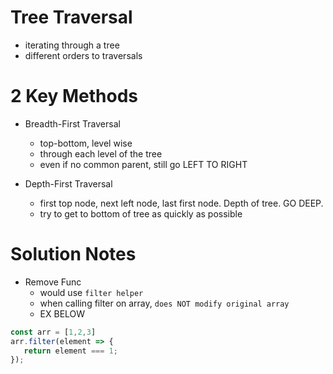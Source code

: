 # Tree Traversal
* iterating through a tree
* different orders to traversals

# 2 Key Methods
* Breadth-First Traversal
   * top-bottom, level wise
   * through each level of the tree
   * even if no common parent, still go LEFT TO RIGHT

* Depth-First Traversal
  * first top node, next left node, last first node. Depth of tree. GO DEEP.
  *  try to get to bottom of tree as quickly as possible

# Solution Notes
* Remove Func
  * would use `filter helper`
  * when calling filter on array, `does NOT modify original array`
  * EX BELOW

```js
const arr = [1,2,3]
arr.filter(element => {
   return element === 1; 
});
```
